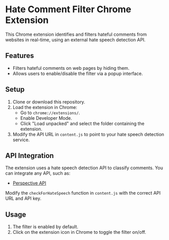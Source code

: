 # Hate Comment Filter Chrome Extension

This Chrome extension identifies and filters hateful comments from websites in real-time, using an external hate speech detection API.

## Features

- Filters hateful comments on web pages by hiding them.
- Allows users to enable/disable the filter via a popup interface.

## Setup

1. Clone or download this repository.
2. Load the extension in Chrome:
   - Go to `chrome://extensions/`.
   - Enable Developer Mode.
   - Click "Load unpacked" and select the folder containing the extension.
3. Modify the API URL in `content.js` to point to your hate speech detection service.

## API Integration

The extension uses a hate speech detection API to classify comments. You can integrate any API, such as:
- [Perspective API](https://www.perspectiveapi.com/)

Modify the `checkForHateSpeech` function in `content.js` with the correct API URL and API key.

## Usage

1. The filter is enabled by default.
2. Click on the extension icon in Chrome to toggle the filter on/off.
